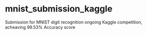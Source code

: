 # mnist_submission_kaggle
Submission for MNIST digit recognition ongoing Kaggle competition, acheaving 99.53% Accuracy score
